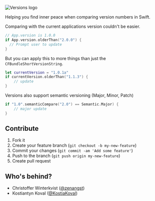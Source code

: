 ![Versions logo](https://raw.githubusercontent.com/zenangst/Versions/master/Images/logo_v2.png)

Helping you find inner peace when comparing version numbers in Swift.

Comparing with the current applications version couldn't be easier.

```swift
// App.version is 1.0.0
if App.version.olderThan("2.0.0") {
  // Prompt user to update
}
```

But you can apply this to more things than just the `CFBundleShortVersionString`.

```swift
let currentVersion = "1.0.1a"
if currentVersion.olderThan("1.1.3") {
    // update
}
```

Versions also support semantic versioning (Major, Minor, Patch)

```swift 
if "1.0".semanticCompare("2.0") == Semantic.Major) {
    // major update
}
```

## Contribute

1. Fork it
2. Create your feature branch (`git checkout -b my-new-feature`)
3. Commit your changes (`git commit -am 'Add some feature'`)
4. Push to the branch (`git push origin my-new-feature`)
5. Create pull request


## Who's behind?

- Christoffer Winterkvist ([@zenangst](https://twitter.com/zenangst))
- Kostiantyn Koval ([@KostiaKoval](https://twitter.com/KostiaKoval))
